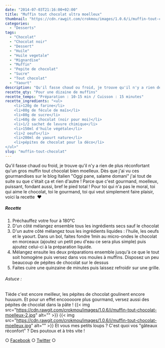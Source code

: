 ```yaml
---
date: "2014-07-03T21:16:00+02:00"
title: "Muffin tout chocolat ultra moelleux"
thumbnail: "https://cdn.rawgit.com/crokmou/images/1.0.6/i/muffin-tout-chocolat-moelleux-1.jpg"
categories:
  - "Desserts"
tags:
  - "Chocolat"
  - "Chocolat noir"
  - "Dessert"
  - "Huile"
  - "Huile vegetale"
  - "Mignardise"
  - "Muffin"
  - "Pepite de chocolat"
  - "Sucre"
  - "Tout chocolat"
  - "Yaourt"
description: "Qu'il fasse chaud ou froid, je trouve qu'il n'y a rien de plus réconfortant qu'un gros muffin tout chocolat bien moelleux."
recette_qty: "Pour une dizaine de muffins"
recette_temps: "Préparation : 10-15 min / Cuisson : 15 minutes"
recette_ingredients: "<ul>
 	<li>120g de farine</li>
 	<li>80g de fécule de maïs</li>
 	<li>80g de sucre</li>
 	<li>60g de chocolat (noir pour moi)</li>
 	<li>1/2 sachet de levure chimique</li>
 	<li>150ml d'huile végétale</li>
 	<li>2 oeufs</li>
 	<li>200ml de yaourt nature</li>
 	<li>pépites de chocolat pour la déco</li>
</ul>"
slug: "muffin-tout-chocolat"
---
```


Qu'il fasse chaud ou froid, je trouve qu'il n'y a rien de plus réconfortant qu'un gros muffin tout chocolat bien moelleux. Dès que j'ai vu ces gourmandises sur le blog Italien "Oggi pane, salame domani" j'ai tout de suite su que c'était ça et rien d'autre ! Parce que c'est gourmand, moelleux, puissant, fondant aussi, bref le pied total ! Pour toi qui n'a pas le moral, toi qui aime le chocolat, toi le gourmand, toi qui veut simplement faire plaisir, voici la recette  ❤

##### Recette

1.  Préchauffez votre four à 180°C
2.  D'un côté mélangez ensemble tous les ingrédients secs sauf le chocolat
3.  D'un autre côté mélangez tous les ingrédients liquides : l'huile, les oeufs et le yaourt. Dans un bol, faites fondre 1min au micro-ondes le chocolat en morceaux (ajoutez un petit peu d'eau ce sera plus simple) puis ajoutez celui-ci à la préparation liquide.
4.  Mélangez ensuite les deux préparations ensemble jusqu'à ce que le tout soit homogène puis versez dans vos moules à muffins. Disposez un peu beaucoup de pépites de chocolat sur le dessus
5.  Faites cuire une quinzaine de minutes puis laissez refroidir sur une grille.

###### Astuce :

Tiède c'est encore meilleur, les pépites de chocolat goulinent encore huuuum. Et pour un effet encooooore plus gourmand, versez aussi des pépites de chocolat dans la pâte ! {{< img src="https://cdn.rawgit.com/crokmou/images/1.0.6/i/muffin-tout-chocolat-moelleux-2.jpg" alt="" >}} {{< img src="https://cdn.rawgit.com/crokmou/images/1.0.6/i/muffin-tout-chocolat-moelleux.jpg" alt="" >}} Et vous mes petits loups ? C'est quoi vos "gâteaux réconfort" ? Des poutoux et à très vite !

○ [Facebook](https://www.facebook.com/crokmou.blog) ○ [Twitter](https://twitter.com/Crokmou) ○